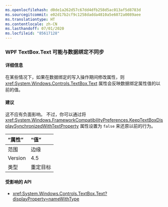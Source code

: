 ```yaml
---
ms.openlocfilehash: d0de1a262d57c67dd4dfb258d5ac013af5d8783d
ms.sourcegitcommit: e02d17b2cf9c1258dadda4810a5e6072a0089aee
ms.translationtype: HT
ms.contentlocale: zh-CN
ms.lasthandoff: 07/01/2020
ms.locfileid: "85617128"
---
```

### <a name="wpf-textboxtext-can-be-out-of-sync-with-databinding"></a>WPF TextBox.Text 可能与数据绑定不同步

#### <a name="details"></a>详细信息

在某些情况下，如果在数据绑定的写入操作期间修改属性，则 <xref:System.Windows.Controls.TextBox.Text> 属性会反映数据绑定属性值的以前的值。

#### <a name="suggestion"></a>建议

这不应有负面影响。 不过，你可以通过将 <xref:System.Windows.FrameworkCompatibilityPreferences.KeepTextBoxDisplaySynchronizedWithTextProperty> 属性设置为 `false` 来还原以前的行为。

| “属性”    | “值”       |
|:--------|:------------|
| 范围   | 边缘        |
| Version | 4.5         |
|类型|重定目标

#### <a name="affected-apis"></a>受影响的 API

- <xref:System.Windows.Controls.TextBox.Text?displayProperty=nameWithType>
